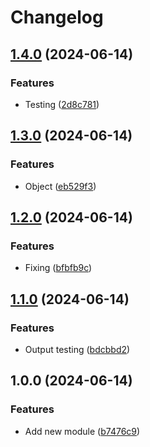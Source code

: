 # Changelog

## [1.4.0](https://github.com/traksharp/some-actions/compare/module-three-v1.3.0...module-three-v1.4.0) (2024-06-14)


### Features

* Testing ([2d8c781](https://github.com/traksharp/some-actions/commit/2d8c781abea71402200eca11accb1f6dc562914b))

## [1.3.0](https://github.com/traksharp/some-actions/compare/module-three-v1.2.0...module-three-v1.3.0) (2024-06-14)


### Features

* Object ([eb529f3](https://github.com/traksharp/some-actions/commit/eb529f30d42d21d378f8b50e0f18164e80a1c4cf))

## [1.2.0](https://github.com/traksharp/some-actions/compare/module-three-v1.1.0...module-three-v1.2.0) (2024-06-14)


### Features

* Fixing ([bfbfb9c](https://github.com/traksharp/some-actions/commit/bfbfb9cf6ba035dbd2a1972aada3c25c14c5485b))

## [1.1.0](https://github.com/traksharp/some-actions/compare/module-three-v1.0.0...module-three-v1.1.0) (2024-06-14)


### Features

* Output testing ([bdcbbd2](https://github.com/traksharp/some-actions/commit/bdcbbd2da75c7de9b6d227f11acf3683c483514f))

## 1.0.0 (2024-06-14)


### Features

* Add new module ([b7476c9](https://github.com/traksharp/some-actions/commit/b7476c9961053010ff2c921a891df46536f6ddef))
